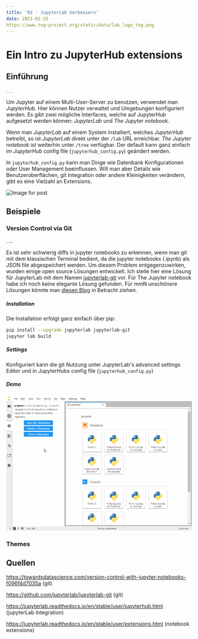 ```yaml
---
title: '02 - JupyterLab Verbessern'
date: 2021-01-25
https://www.tng-project.org/static/data/lab_logo_tng.png
---
```


# Ein Intro zu JupyterHub extensions

## Einführung


<img src="https://upload.wikimedia.org/wikipedia/commons/thumb/3/38/Jupyter_logo.svg/1200px-Jupyter_logo.svg.png" alt="Project Jupyter – Wikipedia" style="zoom:10%;" />					 

Um Jupyter auf einem Multi-User-Server zu benutzen, verwendet man *JupyterHub*. Hier können Nutzer verwaltet und Umgebungen konfiguriert werden. Es gibt zwei mögliche Interfaces,  welche auf JupyterHub aufgesetzt werden können: *JupyterLab* und *The Jupyter notebook*.  

Wenn man *JupyterLab* auf einem System installiert, welches *JupyterHub* betreibt, so ist *JupyterLab* direkt unter der `/lab`  URL erreichbar. *The Jupyter notebook* ist weiterhin unter `/tree`  verfügbar. Der default kann ganz einfach im *JupyterHub* config file (`jupyterhub_config.py`) geändert werden.

In `jupyterhub_config.py`  kann man Dinge wie Datenbank Konfigurationen oder User Management beeinflussen. Will man aber Details wie Benutzeroberflächen, git Integration oder andere Kleinigkeiten verändern, gibt es eine Vielzahl an Extensions. 

![Image for post](https://miro.medium.com/max/2199/1*P0B1z-38LkFEXZuA5RER8A.png)



## Beispiele

### Version Control via Git

<img src="https://upload.wikimedia.org/wikipedia/commons/thumb/e/e0/Git-logo.svg/1200px-Git-logo.svg.png" alt="Git – Wikipedia" style="zoom:15%;" />	



Es ist sehr schwierig diffs in jupyter notebooks zu erkennen, wenn man git mit dem klassischen Terminal bedient, da die jupyter notebooks (.ipynb) als JSON file abgespeichert werden. Um diesem Problem entgegenzuwirken, wurden einige open source Lösungen entwickelt. Ich stelle hier eine Lösung für JupyterLab mit dem Namen [jupyterlab-git](https://github.com/jupyterlab/jupyterlab-git) vor.  Für The Jupyter notebook habe ich noch keine elegante Lösung gefunden. Für mmN unschönere Lösungen könnte man [diesen Blog](https://towardsdatascience.com/version-control-with-jupyter-notebooks-f096f4d7035a) in Betracht ziehen. 

##### Installation

Die Installation erfolgt ganz einfach über pip: 

```bash
pip install --upgrade jupyterlab jupyterlab-git
jupyter lab build
```

##### Settings

Konfiguriert kann die git Nutzung unter JupyterLab's advanced settings Editor und in JupyterHubs config file (`jupyterhub_config.py`)  

##### Demo

![preview.gif](https://github.com/jupyterlab/jupyterlab-git/blob/master/docs/figs/preview.gif?raw=true)



### Themes



## Quellen



https://towardsdatascience.com/version-control-with-jupyter-notebooks-f096f4d7035a (git)

https://github.com/jupyterlab/jupyterlab-git (git)

https://jupyterlab.readthedocs.io/en/stable/user/jupyterhub.html (jupyterLab Integration)

https://jupyterlab.readthedocs.io/en/stable/user/extensions.html (notebook extensions)